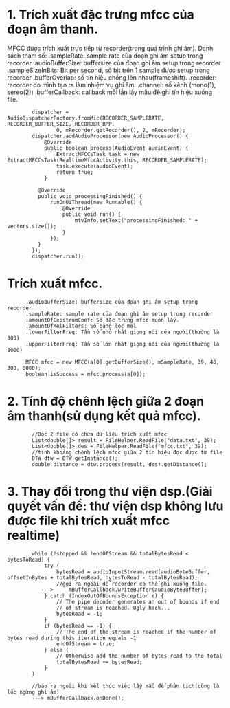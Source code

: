 # 1. Trích xuất đặc trưng mfcc của đoạn âm thanh.
MFCC được trích xuất trực tiếp từ recorder(trong quá trình ghi âm). 
            Danh sách tham số:
            .sampleRate: sample rate của đoạn ghi âm setup trong recorder
            .audioBufferSize: buffersize của đoạn ghi âm setup trong recorder
            .sampleSizeInBits: Bit per second, số bit trên 1 sample được setup trong recorder
            .bufferOverlap: số tín hiệu chồng lên nhau(frameshift).
            .recorder: recorder do mình tạo ra làm nhiệm vụ ghi âm.
            .channel: số kênh (mono(1), sereo(2))
            .bufferCallback: callback mỗi lần lấy mẫu để ghi tín hiệu xuống file.
    

            dispatcher = AudioDispatcherFactory.fromMic(RECORDER_SAMPLERATE, RECORDER_BUFFER_SIZE, RECORDER_BPP,
                    0, mRecorder.getRecorder(), 2, mRecorder);
            dispatcher.addAudioProcessor(new AudioProcessor() {
                @Override
                public boolean process(AudioEvent audioEvent) {
                    ExtractMFCCsTask task = new ExtractMFCCsTask(RealtimeMfccActivity.this, RECORDER_SAMPLERATE);
                    task.execute(audioEvent);
                    return true;
                }

              @Override
              public void processingFinished() {
                  runOnUiThread(new Runnable() {
                      @Override
                      public void run() {
                          mtvInfo.setText("processingFinished: " + vectors.size());
                      }
                  });
              }
            });
            dispatcher.run();

# Trích xuất mfcc.

          .audioBufferSize: buffersize của đoạn ghi âm setup trong recorder
          .sampleRate: sample rate của đoạn ghi âm setup trong recorder
          .amountOfCepstrumCoef: Số đặc trưng mfcc muốn lấy.
          .amountOfMelFilters: Số băng lọc mel
          .lowerFilterFreq: Tần số nhỏ nhất giọng nói của người(thường là 300)
          .upperFilterFreq: Tần số lớn nhất giọng nói của người(thường là 8000)
          
          MFCC mfcc = new MFCC(a[0].getBufferSize(), mSampleRate, 39, 40, 300, 8000);
          boolean isSuccess = mfcc.process(a[0]);
   
# 2. Tính độ chênh lệch giữa 2 đoạn âm thanh(sử dụng kết quả mfcc).
        
            //Đọc 2 file có chứa dữ liệu trích xuất mfcc
            List<double[]> result = FileHelper.ReadFile("data.txt", 39);
            List<double[]> des = FileHelper.ReadFile("mfcc.txt", 39);
            //tính khoảng chênh lệch mfcc giữa 2 tín hiệu đọc được từ file
            DTW dtw = DTW.getInstance();
            double distance = dtw.process(result, des).getDistance();

# 3. Thay đổi trong thư viện dsp.(Giải quyết vấn đề: thư viện dsp không lưu được file khi trích xuất mfcc realtime)
            while (!stopped && !endOfStream && totalBytesRead < bytesToRead) {
                try {
                    bytesRead = audioInputStream.read(audioByteBuffer, offsetInBytes + totalBytesRead, bytesToRead - totalBytesRead);
                    //gọi ra ngoài để recorder có thể ghi xuống file.
               --->     mBufferCallback.writeBuffer(audioByteBuffer);
                } catch (IndexOutOfBoundsException e) {
                    // The pipe decoder generates an out of bounds if end
                    // of stream is reached. Ugly hack...
                    bytesRead = -1;
                }
                if (bytesRead == -1) {
                    // The end of the stream is reached if the number of bytes read during this iteration equals -1
                    endOfStream = true;
                } else {
                    // Otherwise add the number of bytes read to the total
                    totalBytesRead += bytesRead;
                }
            }
            
            //báo ra ngoài khi kết thúc việc lấy mẫu để phân tích(cũng là lúc ngừng ghi âm)
            ---> mBufferCallback.onDone();
